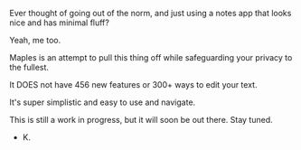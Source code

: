 Ever thought of going out of the norm, and just using a notes app that looks nice and has minimal fluff?

Yeah, me too.

Maples is an attempt to pull this thing off while safeguarding your privacy to the fullest.

It DOES not have 456 new features or 300+ ways to edit your text.

It's super simplistic and easy to use and navigate.


This is still a work in progress, but it will soon be out there.
Stay tuned.

- K.
